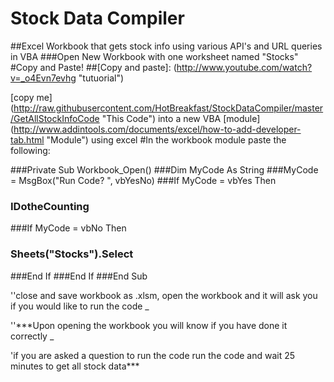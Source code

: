 # Stock Data Compiler
##Excel Workbook that gets stock info using various API's and URL queries in VBA
###Open New Workbook with one worksheet named "Stocks"
#Copy and Paste! 
##[Copy and paste]:  (http://www.youtube.com/watch?v=_o4Evn7evhg "tutuorial")

[the code]:(StockDataCompiler/README.md)
[copy me]       (http://raw.githubusercontent.com/HotBreakfast/StockDataCompiler/master/GetAllStockInfoCode "This Code") into a new VBA [module]  (http://www.addintools.com/documents/excel/how-to-add-developer-tab.html "Module") using excel
#In the workbook module paste the following:

###Private Sub Workbook_Open()
###Dim MyCode As String
###MyCode = MsgBox("Run Code? ", vbYesNo)
###If MyCode = vbYes Then
###        IDotheCounting
###If MyCode = vbNo Then
###        Sheets("Stocks").Select
###End If
###End If
###End Sub

''close and save workbook as .xlsm, open the workbook and it will ask you if you would like to run the code _
<P/>''***Upon opening the workbook you will know if you have done it correctly _ </P>
<P/>'if you are asked a question to run the code run the code and wait 25 minutes to get all stock data***</P>
